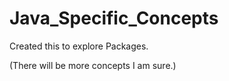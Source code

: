 # Java_Specific_Concepts

Created this to explore Packages.

(There will be more concepts I am sure.)